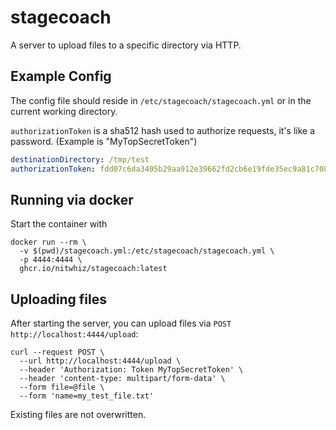 # stagecoach

A server to upload files to a specific directory via HTTP.

## Example Config

The config file should reside in `/etc/stagecoach/stagecoach.yml` or in the current working directory.

`authorizationToken` is a sha512 hash used to authorize requests, it's like a password. (Example is "MyTopSecretToken")

```yaml
destinationDirectory: /tmp/test
authorizationToken: fdd07c6da3405b29aa912e39662fd2cb6e19fde35ec9a81c708fcfb265aff7a15ad0c5cbd87370bf096035bc43a58351c437e6ef599077bcbfbbf0aabcbfd770
```

## Running via docker

Start the container with

```shell
docker run --rm \
  -v $(pwd)/stagecoach.yml:/etc/stagecoach/stagecoach.yml \
  -p 4444:4444 \
  ghcr.io/nitwhiz/stagecoach:latest
```

## Uploading files

After starting the server, you can upload files via `POST http://localhost:4444/upload`:

```shell
curl --request POST \
  --url http://localhost:4444/upload \
  --header 'Authorization: Token MyTopSecretToken' \
  --header 'content-type: multipart/form-data' \
  --form file=@file \
  --form 'name=my_test_file.txt'
```

Existing files are not overwritten.
